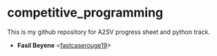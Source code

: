 # competitive_programming
This is my github repository for A2SV progress sheet and python track.
* **Fasil Beyene** <[fastcaserouge19](https://github.com/fastcaserouge19)>
